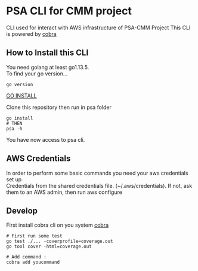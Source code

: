 # PSA CLI for CMM project

CLI used for interact with AWS infrastructure of PSA-CMM Project
This CLI is powered by [cobra](https://github.com/spf13/cobra)  

## How to Install this CLI
You need golang at least go1.13.5.  
To find your go version...  
```
go version
```
[GO INSTALL](https://golang.org/doc/install)  

Clone this repository then run in psa folder
```
go install
# THEN
psa -h
```
You have now access to psa cli.

## AWS Credentials
In order to perform some basic commands you need your aws credentials set up  
Credentials from the shared credentials file. (~/.aws/credentials).
If not, ask them to an AWS admin, then run aws configure

## Develop
First install cobra cli on you system [cobra](https://github.com/spf13/cobra) 
```
# First run some test
go test ./... -coverprofile=coverage.out
go tool cover -html=coverage.out

# Add command : 
cobra add youcommand
```